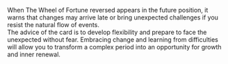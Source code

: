 When The Wheel of Fortune reversed appears in the future position, it warns that changes may arrive late or bring unexpected challenges if you resist the natural flow of events.  
The advice of the card is to develop flexibility and prepare to face the unexpected without fear. Embracing change and learning from difficulties will allow you to transform a complex period into an opportunity for growth and inner renewal.
